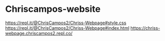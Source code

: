 # Chriscampos-website
https://repl.it/@ChrisCampos2/Chriss-Webpage#style.css
https://repl.it/@ChrisCampos2/Chriss-Webpage#index.html
https://chriss-webpage.chriscampos2.repl.co/

